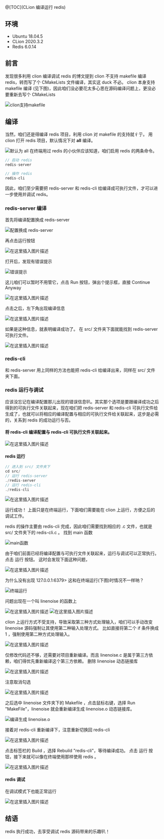 @[TOC](CLion 编译运行 redis)
## 环境
* Ubuntu 18.04.5
* CLion 2020.3.2
* Redis 6.0.14
## 前言
发现很多利用 clion 编译调试 redis 的博文提到 clion 不支持 makefile 编译 redis，转而写了个 CMakeLists 文件编译，其实这 duck 不必。
clion 本身支持 makefile 编译 (见下图)，因此咱们没必要花太多心思在源码编译问题上，更没必要重新去写个 CMakeLists 

![clion支持makefile](https://img-blog.csdnimg.cn/20210720114501909.png?x-oss-process=image/watermark,type_ZmFuZ3poZW5naGVpdGk,shadow_10,text_aHR0cHM6Ly9ibG9nLmNzZG4ubmV0L3FxXzQ1NjYzMDAy,size_16,color_FFFFFF,t_70)
## 编译
当然，咱们还是得编译 redis 项目，利用 clion 对 makefile 的支持就彳亍。
用 clion 打开 redis 项目，默认情况下对 **all** 编译。

![默认为 all ](https://img-blog.csdnimg.cn/20210720115129449.png?x-oss-process=image/watermark,type_ZmFuZ3poZW5naGVpdGk,shadow_10,text_aHR0cHM6Ly9ibG9nLmNzZG4ubmV0L3FxXzQ1NjYzMDAy,size_16,color_FFFFFF,t_70)
在终端用过 redis 的小伙伴应该知道，咱们启用 redis 的两条命令。
```c
// 启动 redis
redis-server

// 操作 redis
redis-cli
```
因此，咱们至少需要把 redis-server 和 redis-cli 给编译成可执行文件，才可以进一步使用并调试 redis。
### redis-server 编译
首先将编译配置换成 redis-server

![配置换成 redis-server](https://img-blog.csdnimg.cn/2021072011590987.png?x-oss-process=image/watermark,type_ZmFuZ3poZW5naGVpdGk,shadow_10,text_aHR0cHM6Ly9ibG9nLmNzZG4ubmV0L3FxXzQ1NjYzMDAy,size_16,color_FFFFFF,t_70)

再点击运行按钮

![在这里插入图片描述](https://img-blog.csdnimg.cn/2021072011595471.png)

打开后，发现有错误提示

![错误提示](https://img-blog.csdnimg.cn/2021072012005140.png?x-oss-process=image/watermark,type_ZmFuZ3poZW5naGVpdGk,shadow_10,text_aHR0cHM6Ly9ibG9nLmNzZG4ubmV0L3FxXzQ1NjYzMDAy,size_16,color_FFFFFF,t_70)

这儿咱们可以暂时不用管它，点击 Run 按钮，弹出个提示框，直接 Continue Anyway 

![在这里插入图片描述](https://img-blog.csdnimg.cn/20210720120442722.png?x-oss-process=image/watermark,type_ZmFuZ3poZW5naGVpdGk,shadow_10,text_aHR0cHM6Ly9ibG9nLmNzZG4ubmV0L3FxXzQ1NjYzMDAy,size_16,color_FFFFFF,t_70)

点击之后，左下角出现编译信息

![在这里插入图片描述](https://img-blog.csdnimg.cn/2021072012062640.png?x-oss-process=image/watermark,type_ZmFuZ3poZW5naGVpdGk,shadow_10,text_aHR0cHM6Ly9ibG9nLmNzZG4ubmV0L3FxXzQ1NjYzMDAy,size_16,color_FFFFFF,t_70)

如果是这种信息，就表明编译成功了。
在 src/ 文件夹下面就能找到 redis-server 可执行文件。

![在这里插入图片描述](https://img-blog.csdnimg.cn/20210720120749714.png?x-oss-process=image/watermark,type_ZmFuZ3poZW5naGVpdGk,shadow_10,text_aHR0cHM6Ly9ibG9nLmNzZG4ubmV0L3FxXzQ1NjYzMDAy,size_16,color_FFFFFF,t_70)
### redis-cli 
和 redis-server 用上同样的方法也能把 redis-cli 给编译出来，同样在 src/ 文件夹下面。

### redis 运行与调试
应该没忘记在编译配置那儿出现的错误信息叭。其实那个选项是要跟编译成功之后得到的可执行文件关联起来，现在咱们把 redis-server 和 redis-cli 可执行文件给生成了，也就可以将相应的编译配置与相应的可执行文件给关联起来，这步是必需的，关系到 redis 的成功运行与否。
#### 将 redis-cli 编译配置与 redis-cli 可执行文件关联起来。
![在这里插入图片描述](https://img-blog.csdnimg.cn/20210720121309409.png?x-oss-process=image/watermark,type_ZmFuZ3poZW5naGVpdGk,shadow_10,text_aHR0cHM6Ly9ibG9nLmNzZG4ubmV0L3FxXzQ1NjYzMDAy,size_16,color_FFFFFF,t_70)
#### redis 运行
```c
// 进入到 src/ 文件夹下
cd src/
// 运行 redis-server
./redis-server
// 运行 redis-cli
./redis-cli
```
![在这里插入图片描述](https://img-blog.csdnimg.cn/20210720124330544.png?x-oss-process=image/watermark,type_ZmFuZ3poZW5naGVpdGk,shadow_10,text_aHR0cHM6Ly9ibG9nLmNzZG4ubmV0L3FxXzQ1NjYzMDAy,size_16,color_FFFFFF,t_70)

运行成功！
上面只是在终端运行，下面咱们需要能在 clion 上运行，方便之后的调试工作。

redis 的操作主要由 redis-cli 完成，因此咱们需要找到相应的 .c 文件，也就是 src/ 文件夹下的  redis-cli.c 。
找到 main 函数

![main函数](https://img-blog.csdnimg.cn/2021072013012445.png?x-oss-process=image/watermark,type_ZmFuZ3poZW5naGVpdGk,shadow_10,text_aHR0cHM6Ly9ibG9nLmNzZG4ubmV0L3FxXzQ1NjYzMDAy,size_16,color_FFFFFF,t_70)

由于咱们前面已经将编译配置与可执行文件关联起来，运行与调试可以正常执行。
点击 运行 按钮。
这时会发现下面这种问题，

![在这里插入图片描述](https://img-blog.csdnimg.cn/20210720130602672.png?x-oss-process=image/watermark,type_ZmFuZ3poZW5naGVpdGk,shadow_10,text_aHR0cHM6Ly9ibG9nLmNzZG4ubmV0L3FxXzQ1NjYzMDAy,size_16,color_FFFFFF,t_70)

为什么没有出现 127.0.0.1:6379> 
这和在终端运行(下图)时情况不一样呐？

![终端运行](https://img-blog.csdnimg.cn/20210720130725543.png)

问题出现在一个叫 linenoise 的函数上

![在这里插入图片描述](https://img-blog.csdnimg.cn/20210720131105539.png?x-oss-process=image/watermark,type_ZmFuZ3poZW5naGVpdGk,shadow_10,text_aHR0cHM6Ly9ibG9nLmNzZG4ubmV0L3FxXzQ1NjYzMDAy,size_16,color_FFFFFF,t_70)
![在这里插入图片描述](https://img-blog.csdnimg.cn/20210720131014553.png?x-oss-process=image/watermark,type_ZmFuZ3poZW5naGVpdGk,shadow_10,text_aHR0cHM6Ly9ibG9nLmNzZG4ubmV0L3FxXzQ1NjYzMDAy,size_16,color_FFFFFF,t_70)

clion 上运行方式不受支持，导致采取第三种方式处理输入，咱们可以手动改变 linenoise 源码强制让其使用第二种输入处理方式。
比如直接将第二个 if 条件换成 1 ，强制使用第二种方式处理输入。

![在这里插入图片描述](https://img-blog.csdnimg.cn/20210720131516738.png?x-oss-process=image/watermark,type_ZmFuZ3poZW5naGVpdGk,shadow_10,text_aHR0cHM6Ly9ibG9nLmNzZG4ubmV0L3FxXzQ1NjYzMDAy,size_16,color_FFFFFF,t_70)

仅修改代码还不够，还需要对项目重新编译。而且 linenoise.c 是属于第三方依赖，咱们得优先重新编译这个第三方依赖。
删除 linenoise 动态链接库

![在这里插入图片描述](https://img-blog.csdnimg.cn/20210720131744322.png?x-oss-process=image/watermark,type_ZmFuZ3poZW5naGVpdGk,shadow_10,text_aHR0cHM6Ly9ibG9nLmNzZG4ubmV0L3FxXzQ1NjYzMDAy,size_16,color_FFFFFF,t_70)

注意取消勾选

![在这里插入图片描述](https://img-blog.csdnimg.cn/20210720131921859.png?x-oss-process=image/watermark,type_ZmFuZ3poZW5naGVpdGk,shadow_10,text_aHR0cHM6Ly9ibG9nLmNzZG4ubmV0L3FxXzQ1NjYzMDAy,size_16,color_FFFFFF,t_70)

之后选中 linenoise 文件夹下的 Makefile ，点击鼠标右键，选择 Run "MakeFile"，linenoise 就会重新编译生成 linenoise.o 动态链接库。

![编译生成 linenoise.o ](https://img-blog.csdnimg.cn/2021072013224931.png?x-oss-process=image/watermark,type_ZmFuZ3poZW5naGVpdGk,shadow_10,text_aHR0cHM6Ly9ibG9nLmNzZG4ubmV0L3FxXzQ1NjYzMDAy,size_16,color_FFFFFF,t_70)

接着对 redis-cli 重新编译下，注意重新切换回 redis-cli

![在这里插入图片描述](https://img-blog.csdnimg.cn/20210720132411640.png)

点击标签栏的 Build ，选择 Rebuild "redis-cli"，等待编译成功。
点击 运行 按钮，接下来就可以像在终端使用那样使用 redis 。

![在这里插入图片描述](https://img-blog.csdnimg.cn/20210720132644602.png?x-oss-process=image/watermark,type_ZmFuZ3poZW5naGVpdGk,shadow_10,text_aHR0cHM6Ly9ibG9nLmNzZG4ubmV0L3FxXzQ1NjYzMDAy,size_16,color_FFFFFF,t_70)
#### redis 调试
在调试模式下也能正常运行

![在这里插入图片描述](https://img-blog.csdnimg.cn/20210720132934473.png?x-oss-process=image/watermark,type_ZmFuZ3poZW5naGVpdGk,shadow_10,text_aHR0cHM6Ly9ibG9nLmNzZG4ubmV0L3FxXzQ1NjYzMDAy,size_16,color_FFFFFF,t_70)
## 结语
redis 执行成功，去享受调试 redis 源码带来的乐趣叭！
